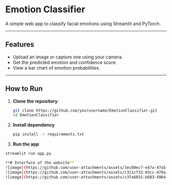 # Emotion Classifier

A simple web app to classify facial emotions using Streamlit and PyTorch.

---

## Features

- Upload an image or capture one using your camera.
- Get the predicted emotion and confidence score.
- View a bar chart of emotion probabilities.

---

## How to Run

1. **Clone the repository**:
   ```bash
   git clone https://github.com/yourusername/EmotionClassifier.git
   cd EmotionClassifier
2. **Install dependency**
   ```bash
   pip install -r requirements.txt
3. **Run the app**
  ```bash
  streamlit run app.py

**# Interface of the website**
![image](https://github.com/user-attachments/assets/3ec80ec7-e47a-47a5-8dd2-ab036253acda)
![image](https://github.com/user-attachments/assets/c311cf32-03cc-478a-898a-9bc605da22e4)
![image](https://github.com/user-attachments/assets/c37ab831-b983-49b4-8c3c-c8587e7782a4)


